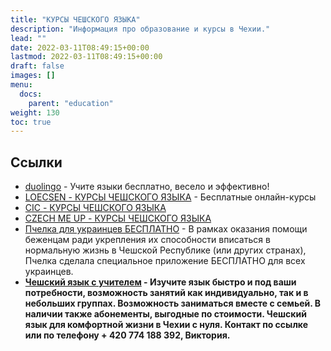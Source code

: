 ```yaml
---
title: "КУРСЫ ЧЕШСКОГО ЯЗЫКА"
description: "Информация про образование и курсы в Чехии."
lead: ""
date: 2022-03-11T08:49:15+00:00
lastmod: 2022-03-11T08:49:15+00:00
draft: false
images: []
menu:
  docs:
    parent: "education"
weight: 130
toc: true
---
```

## Ссылки

* [duolingo](https://ru.duolingo.com/) - Учите языки бесплатно, весело и эффективно!
* [LOECSEN - КУРСЫ ЧЕШСКОГО ЯЗЫКА](https://www.loecsen.com/ru/k%D1%83%D1%80%D1%81%D1%8B-%D1%87%D0%B5%D1%88%D1%81%D0%BA%D0%B8%D0%B9) - Бесплатные онлайн-курсы
* [CIC - КУРСЫ ЧЕШСКОГО ЯЗЫКА](https://www.cicops.cz/ru/kurzy)
* [CZECH ME UP - КУРСЫ ЧЕШСКОГО ЯЗЫКА](https://czechmeup.cz/pomozhem-vmeste)
* [Пчелка для украинцев БЕСПЛАТНО](https://www.vcelka.cz/vcelka-pro-ukrajinu) - В рамках оказания помощи беженцам ради укрепления их способности вписаться в нормальную жизнь в Чешской Республике (или других странах), Пчелка сделала специальное приложение БЕСПЛАТНО для всех украинцев.
* **[Чешский язык с учителем](https://www.facebook.com/czviktorie) - Изучите язык быстро и под ваши потребности, возможность
  занятий как индивидуально, так и в небольших группах. Возможность заниматься вместе с семьей. В наличии также абонементы, выгодные по стоимости. Чешский язык для комфортной жизни в Чехии с нуля.
  Контакт по ссылке или по телефону + 420 774 188 392, Виктория.**
